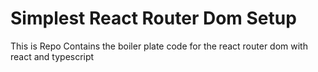 # Simplest React Router Dom Setup

This is Repo Contains the boiler plate code for the react router dom with react and typescript
